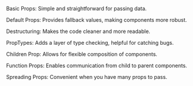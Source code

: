 Basic Props: Simple and straightforward for passing data.

Default Props: Provides fallback values, making components more robust.

Destructuring: Makes the code cleaner and more readable.

PropTypes: Adds a layer of type checking, helpful for catching bugs.

Children Prop: Allows for flexible composition of components.

Function Props: Enables communication from child to parent components.

Spreading Props: Convenient when you have many props to pass.